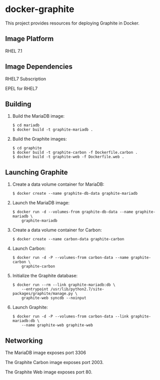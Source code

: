 # docker-graphite

This project provides resources for deploying Graphite in Docker.

## Image Platform

RHEL 7.1

## Image Dependencies

RHEL7 Subscription

EPEL for RHEL7

## Building

 1. Build the MariaDB image:

    ```
    $ cd mariadb
    $ docker build -t graphite-mariadb .
    ```

 2. Build the Graphite images:

    ```
    $ cd graphite
    $ docker build -t graphite-carbon -f Dockerfile.carbon .
    $ docker build -t graphite-web -f Dockerfile.web .
    ```

## Launching Graphite

 1. Create a data volume container for MariaDB:

    ```
    $ docker create --name graphite-db-data graphite-mariadb
    ```

 2. Launch the MariaDB image:

    ```
    $ docker run -d --volumes-from graphite-db-data --name graphite-mariadb \
        graphite-mariadb
    ```

 3. Create a data volume container for Carbon:

    ```
    $ docker create --name carbon-data graphite-carbon
    ```

 4. Launch Carbon:

    ```
    $ docker run -d -P --volumes-from carbon-data --name graphite-carbon \
        graphite-carbon
    ```

 5. Initialize the Graphite database:

    ```
    $ docker run --rm --link graphite-mariadb:db \
        --entrypoint /usr/lib/python2.7/site-packages/graphite/manage.py \
        graphite-web syncdb --noinput
    ```

 6. Launch Graphite:

    ```
    $ docker run -d -P --volumes-from carbon-data --link graphite-mariadb:db \
        --name graphite-web graphite-web
    ```

## Networking

The MariaDB image exposes port 3306

The Graphite Carbon image exposes port 2003.

The Graphite Web image exposes port 80.

